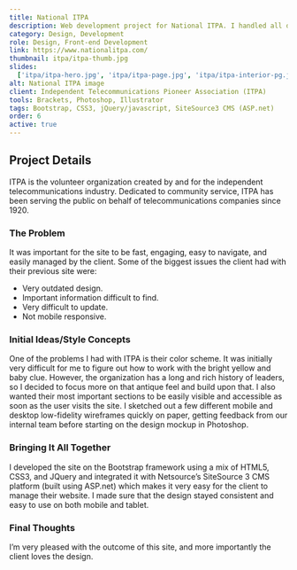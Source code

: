```yaml
---
title: National ITPA
description: Web development project for National ITPA. I handled all design and development tasks using HTML5, Bootstrap, CSS3, jQuery/javascript, and SiteSource 3 CMS (ASP.net).
category: Design, Development
role: Design, Front-end Development
link: https://www.nationalitpa.com/
thumbnail: itpa/itpa-thumb.jpg
slides:
  ['itpa/itpa-hero.jpg', 'itpa/itpa-page.jpg', 'itpa/itpa-interior-pg.jpg']
alt: National ITPA image
client: Independent Telecommunications Pioneer Association (ITPA)
tools: Brackets, Photoshop, Illustrator
tags: Bootstrap, CSS3, jQuery/javascript, SiteSource3 CMS (ASP.net)
order: 6
active: true
---
```


## Project Details

ITPA is the volunteer organization created by and for the independent telecommunications industry. Dedicated to community service, ITPA has been serving the public on behalf of telecommunications companies since 1920.

### The Problem

It was important for the site to be fast, engaging, easy to navigate, and easily managed by the client. Some of the biggest issues the client had with their previous site were:

- Very outdated design.
- Important information difficult to find.
- Very difficult to update.
- Not mobile responsive.

### Initial Ideas/Style Concepts

One of the problems I had with ITPA is their color scheme. It was initially very difficult for me to figure out how to work with the bright yellow and baby clue. However, the organization has a long and rich history of leaders, so I decided to focus more on that antique feel and build upon that. I also wanted their most important sections to be easily visible and accessible as soon as the user visits the site. I sketched out a few different mobile and desktop low-fidelity wireframes quickly on paper, getting feedback from our internal team before starting on the design mockup in Photoshop.

### Bringing It All Together

I developed the site on the Bootstrap framework using a mix of HTML5, CSS3, and JQuery and integrated it with Netsource’s SiteSource 3 CMS platform (built using ASP.net) which makes it very easy for the client to manage their website. I made sure that the design stayed consistent and easy to use on both mobile and tablet.

### Final Thoughts

I’m very pleased with the outcome of this site, and more importantly the client loves the design.
